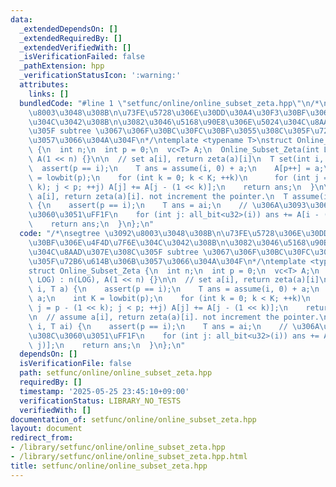 ```yaml
---
data:
  _extendedDependsOn: []
  _extendedRequiredBy: []
  _extendedVerifiedWith: []
  _isVerificationFailed: false
  _pathExtension: hpp
  _verificationStatusIcon: ':warning:'
  attributes:
    links: []
  bundledCode: "#line 1 \"setfunc/online/online_subset_zeta.hpp\"\n/*\nsegtree \u3092\
    \u8003\u3048\u308B\n\u73FE\u5728\u306E\u30DD\u30A4\u30F3\u30BF\u306E\u4F4D\u7F6E\
    \u304C\u3042\u308B\n\u3082\u3046\u5168\u90E8\u306E\u5024\u304C\u8AAD\u307E\u308C\
    \u305F subtree \u3067\u306F\u30BC\u30FC\u30BF\u3055\u308C\u305F\u72B6\u614B\u306B\
    \u3057\u3066\u304A\u304F\n*/\ntemplate <typename T>\nstruct Online_Subset_Zeta\
    \ {\n  int n;\n  int p = 0;\n  vc<T> A;\n  Online_Subset_Zeta(int LOG) : n(LOG),\
    \ A(1 << n) {}\n\n  // set a[i], return zeta(a)[i]\n  T set(int i, T a) {\n  \
    \  assert(p == i);\n    T ans = assume(i, 0) + a;\n    A[p++] = a;\n    int K\
    \ = lowbit(p);\n    for (int k = 0; k < K; ++k)\n      for (int j = p - (1 <<\
    \ k); j < p; ++j) A[j] += A[j - (1 << k)];\n    return ans;\n  }\n\n  // assume\
    \ a[i], return zeta(a)[i]. not increment the pointer.\n  T assume(int i, T ai)\
    \ {\n    assert(p == i);\n    T ans = ai;\n    // \u306A\u3093\u3068\u3053\u308C\
    \u3060\u3051\uFF1F\n    for (int j: all_bit<u32>(i)) ans += A[i - (1 << j)];\n\
    \    return ans;\n  }\n};\n"
  code: "/*\nsegtree \u3092\u8003\u3048\u308B\n\u73FE\u5728\u306E\u30DD\u30A4\u30F3\
    \u30BF\u306E\u4F4D\u7F6E\u304C\u3042\u308B\n\u3082\u3046\u5168\u90E8\u306E\u5024\
    \u304C\u8AAD\u307E\u308C\u305F subtree \u3067\u306F\u30BC\u30FC\u30BF\u3055\u308C\
    \u305F\u72B6\u614B\u306B\u3057\u3066\u304A\u304F\n*/\ntemplate <typename T>\n\
    struct Online_Subset_Zeta {\n  int n;\n  int p = 0;\n  vc<T> A;\n  Online_Subset_Zeta(int\
    \ LOG) : n(LOG), A(1 << n) {}\n\n  // set a[i], return zeta(a)[i]\n  T set(int\
    \ i, T a) {\n    assert(p == i);\n    T ans = assume(i, 0) + a;\n    A[p++] =\
    \ a;\n    int K = lowbit(p);\n    for (int k = 0; k < K; ++k)\n      for (int\
    \ j = p - (1 << k); j < p; ++j) A[j] += A[j - (1 << k)];\n    return ans;\n  }\n\
    \n  // assume a[i], return zeta(a)[i]. not increment the pointer.\n  T assume(int\
    \ i, T ai) {\n    assert(p == i);\n    T ans = ai;\n    // \u306A\u3093\u3068\u3053\
    \u308C\u3060\u3051\uFF1F\n    for (int j: all_bit<u32>(i)) ans += A[i - (1 <<\
    \ j)];\n    return ans;\n  }\n};\n"
  dependsOn: []
  isVerificationFile: false
  path: setfunc/online/online_subset_zeta.hpp
  requiredBy: []
  timestamp: '2025-05-25 23:45:10+09:00'
  verificationStatus: LIBRARY_NO_TESTS
  verifiedWith: []
documentation_of: setfunc/online/online_subset_zeta.hpp
layout: document
redirect_from:
- /library/setfunc/online/online_subset_zeta.hpp
- /library/setfunc/online/online_subset_zeta.hpp.html
title: setfunc/online/online_subset_zeta.hpp
---
```

